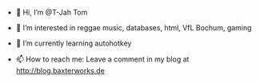 - 👋 Hi, I’m @T-Jah Tom
- 👀 I’m interested in reggae music, databases, html, VfL Bochum, gaming
- 🌱 I’m currently learning autohotkey

- 📫 How to reach me: Leave a comment in my blog at http://blog.baxterworks.de

<!---
T-Jah Tom is a ✨ special ✨ repository because its `README.md` (this file) appears on your GitHub profile.
You can click the Preview link to take a look at your changes.
--->
